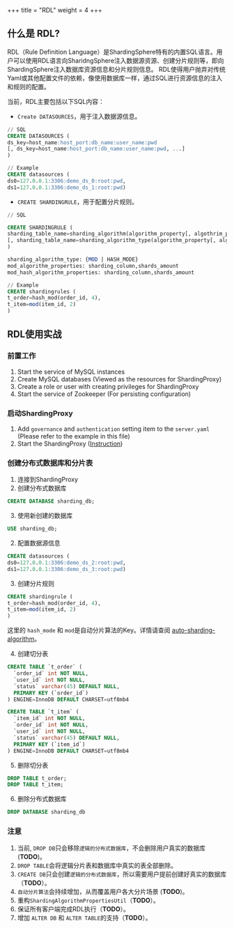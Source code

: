 +++
title = "RDL"
weight = 4
+++

## 什么是 RDL?

RDL（Rule Definition Language）是ShardingSphere特有的内置SQL语言。用户可以使用RDL语言向SharidngSphere注入数据源资源、创建分片规则等，即向ShardingSphere注入数据库资源信息和分片规则信息。
RDL使得用户抛弃对传统Yaml或其他配置文件的依赖，像使用数据库一样，通过SQL进行资源信息的注入和规则的配置。

当前，RDL主要包括以下SQL内容：

- `Create DATASOURCES`，用于注入数据源信息。

```sql
// SQL
CREATE DATASOURCES (
ds_key=host_name:host_port:db_name:user_name:pwd
[, ds_key=host_name:host_port:db_name:user_name:pwd, ...]
)

// Example
CREATE datasources (
ds0=127.0.0.1:3306:demo_ds_0:root:pwd, 
ds1=127.0.0.1:3306:demo_ds_1:root:pwd)
```
- `CREATE SHARDINGRULE`，用于配置分片规则。
```sql
// SQL

CREATE SHARDINGRULE (
sharding_table_name=sharding_algorithm(algorithm_property[, algothrim_property])
[, sharding_table_name=sharding_algorithm_type(algorithm_property[, algothrim_property]), ...]
)

sharding_algorithm_type: {MOD | HASH_MODE} 
mod_algorithm_properties: sharding_column,shards_amount
mod_hash_algorithm_properties: sharding_column,shards_amount

// Example
CREATE shardingrules (
t_order=hash_mod(order_id, 4), 
t_item=mod(item_id, 2)
)
```

## RDL使用实战

### 前置工作
1. Start the service of MySQL instances 
2. Create MySQL databases (Viewed as the resources for ShardingProxy)
3. Create a role or user with creating privileges for ShardingProxy
4. Start the service of Zookeeper (For persisting configuration)

### 启动ShardingProxy
1. Add `governance` and `authentication` setting item to the `server.yaml`  (Please refer to the example in this file)
2. Start the ShardingProxy ([Instruction](/en/quick-start/shardingsphere-proxy-quick-start/))

### 创建分布式数据库和分片表
1. 连接到ShardingProxy
2. 创建分布式数据库

```SQL
CREATE DATABASE sharding_db;
```

3. 使用新创建的数据库

```SQL
USE sharding_db;
```

2. 配置数据源信息

```SQL
CREATE datasources (
ds0=127.0.0.1:3306:demo_ds_2:root:pwd, 
ds1=127.0.0.1:3306:demo_ds_3:root:pwd)
```

3. 创建分片规则

```SQL
CREATE shardingrule (
t_order=hash_mod(order_id, 4), 
t_item=mod(item_id, 2)
)
```

这里的 `hash_mode` 和 `mod`是自动分片算法的Key。详情请查阅 [auto-sharding-algorithm](/cn/user-manual/shardingsphere-jdbc/configuration/built-in-algorithm/sharding/)。

4. 创建切分表

```SQL
CREATE TABLE `t_order` (
  `order_id` int NOT NULL,
  `user_id` int NOT NULL,
  `status` varchar(45) DEFAULT NULL,
  PRIMARY KEY (`order_id`)
) ENGINE=InnoDB DEFAULT CHARSET=utf8mb4

CREATE TABLE `t_item` (
  `item_id` int NOT NULL,
  `order_id` int NOT NULL,
  `user_id` int NOT NULL,
  `status` varchar(45) DEFAULT NULL,
  PRIMARY KEY (`item_id`)
) ENGINE=InnoDB DEFAULT CHARSET=utf8mb4
```

5. 删除切分表

```SQL
DROP TABLE t_order;
DROP TABLE t_item;
```

6. 删除分布式数据库

```SQL
DROP DATABASE sharding_db
```

### 注意
1. 当前, `DROP DB`只会移除`逻辑的分布式数据库`，不会删除用户真实的数据库 (**TODO**)。
2. `DROP TABLE`会将逻辑分片表和数据库中真实的表全部删除。
3. `CREATE DB`只会创建`逻辑的分布式数据库`，所以需要用户提前创建好真实的数据库（**TODO**）。
4. `自动分片算法`会持续增加，从而覆盖用户各大分片场景 (**TODO**)。
5. 重构`ShardingAlgorithmPropertiesUtil`（**TODO**）。
6. 保证所有客户端完成RDL执行（**TODO**）。
7. 增加 `ALTER DB` 和 `ALTER TABLE`的支持（**TODO**）。

